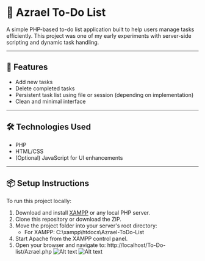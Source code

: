 # 📝 Azrael To-Do List

A simple PHP-based to-do list application built to help users manage tasks efficiently. This project was one of my early experiments with server-side scripting and dynamic task handling.

---

## 🚀 Features

- Add new tasks
- Delete completed tasks
- Persistent task list using file or session (depending on implementation)
- Clean and minimal interface

---

## 🛠 Technologies Used

- PHP
- HTML/CSS
- (Optional) JavaScript for UI enhancements

---

## 📦 Setup Instructions

To run this project locally:

1. Download and install [XAMPP](https://www.apachefriends.org/index.html) or any local PHP server.
2. Clone this repository or download the ZIP.
3. Move the project folder into your server's root directory:
   - For XAMPP: C:\xampp\htdocs\Azrael-ToDo-List
4. Start Apache from the XAMPP control panel.
5. Open your browser and navigate to: http://localhost/To-Do-list/Azrael.php
![Alt text](<img width="913" height="988" alt="Capture d’écran 2025-08-13 130534" src="https://github.com/user-attachments/assets/c0fc4760-05a5-4ddb-a599-14da3b725363" />
)
![Alt text](<img width="950" height="982" alt="Capture d’écran 2025-08-13 130640" src="https://github.com/user-attachments/assets/6e31487d-4779-4cf1-b327-a9ca0d7e6468" />
)
